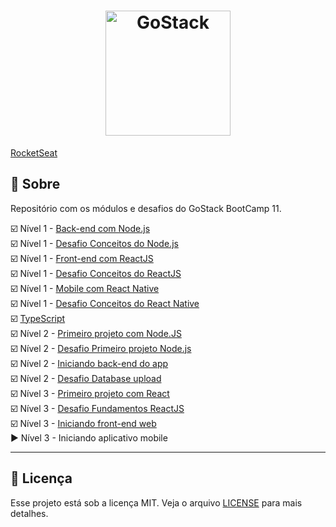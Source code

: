 <h1 align="center">
    <img alt="GoStack" src="https://rocketseat-cdn.s3-sa-east-1.amazonaws.com/bootcamp-header.png" width="200px" />
</h1>

[RocketSeat](https://rocketseat.com.br/)  

## :rocket: Sobre
Repositório com os módulos e desafios do GoStack BootCamp 11. 


:ballot_box_with_check: Nível 1 - [Back-end com Node.js](./nivel1/backend)  
:ballot_box_with_check: Nível 1 - [Desafio Conceitos do Node.js](https://github.com/muriloportugal/bootcamp11-desafio2-conceitos-node.js)  
:ballot_box_with_check: Nível 1 - [Front-end com ReactJS](./nivel1/frontend)  
:ballot_box_with_check: Nível 1 - [Desafio Conceitos do ReactJS](https://github.com/muriloportugal/bootcamp11-desafio3-conceitos-reactJS)  
:ballot_box_with_check: Nível 1 - [Mobile com React Native](./nivel1/mobile)  
:ballot_box_with_check: Nível 1 - [Desafio Conceitos do React Native](https://github.com/muriloportugal/bootcamp11-desafio4-conceitos-react-native)  
:ballot_box_with_check: [TypeScript](./typescript)  
:ballot_box_with_check: Nível 2 - [Primeiro projeto com Node.JS](./nivel2/primeiro-projeto-node)  
:ballot_box_with_check: Nível 2 - [Desafio Primeiro projeto Node.js](https://github.com/muriloportugal/bootcamp11-desafio5-primeiro-projeto-nodejs)  
:ballot_box_with_check: Nível 2 - [Iniciando back-end do app](./nivel2/iniciando-back-end)  
:ballot_box_with_check: Nível 2 - [Desafio Database upload](https://github.com/muriloportugal/bootcamp11-desafio6-Banco-de-dados-e-upload-de-arquivos-no-nodejs)  
:ballot_box_with_check: Nível 3 - [Primeiro projeto com React](./nivel3/05-primeiro-projeto-react)  
:ballot_box_with_check: Nível 3 - [Desafio Fundamentos ReactJS](https://github.com/muriloportugal/desafio7-gofinances-web)  
:ballot_box_with_check: Nível 3 - [Iniciando front-end web](./nivel3/06-gobarber-web)  
:arrow_forward: Nível 3 - Iniciando aplicativo mobile   
___

## :memo: Licença

Esse projeto está sob a licença MIT. Veja o arquivo [LICENSE](./LICENSE) para mais detalhes.